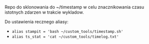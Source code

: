 Repo do sklonowania do ~/timestamp w celu znacznikowania czasu istotnych zdarzen w trakcie wykladow.

Do ustawienia recznego aliasy:
* `alias stampit = 'bash ~/custom_tools/timestamp.sh'`
* `alias ts_stat = 'cat ~/custom_tools/timelog.txt'`
